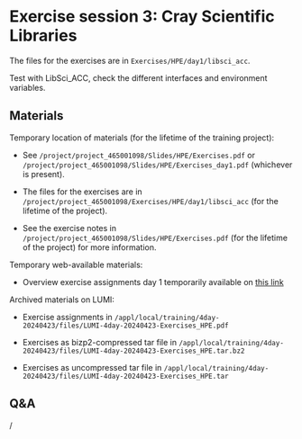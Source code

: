 # Exercise session 3: Cray Scientific Libraries

The files for the exercises are in
`Exercises/HPE/day1/libsci_acc`.

Test with LibSci_ACC, check the different interfaces and environment variables.


## Materials

<!--
No materials available at the moment.
-->

Temporary location of materials (for the lifetime of the training project):

-   See `/project/project_465001098/Slides/HPE/Exercises.pdf` or
    `/project/project_465001098/Slides/HPE/Exercises_day1.pdf` (whichever is present).

-   The files for the exercises are in
    `/project/project_465001098/Exercises/HPE/day1/libsci_acc` (for the lifetime of the project).

-   See the exercise notes in
    `/project/project_465001098/Slides/HPE/Exercises.pdf` (for the lifetime of the project)
    for more information.

Temporary web-available materials:

-    Overview exercise assignments day 1 temporarily available on
     [this link](https://462000265.lumidata.eu/4day-20240423/files/LUMI-4day-20240423-1_Exercises_day1.pdf)

Archived materials on LUMI:

-   Exercise assignments in `/appl/local/training/4day-20240423/files/LUMI-4day-20240423-Exercises_HPE.pdf`

-   Exercises as bizp2-compressed tar file in
    `/appl/local/training/4day-20240423/files/LUMI-4day-20240423-Exercises_HPE.tar.bz2`

-   Exercises as uncompressed tar file in
    `/appl/local/training/4day-20240423/files/LUMI-4day-20240423-Exercises_HPE.tar`


## Q&A

/

